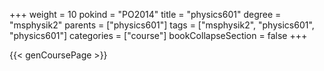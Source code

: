 +++
weight = 10
pokind = "PO2014"
title = "physics601"
degree = "msphysik2"
parents = ["physics601"]
tags = ["msphysik2", "physics601", "physics601"]
categories = ["course"]
bookCollapseSection = false
+++

{{< genCoursePage >}}

